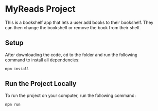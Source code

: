 # MyReads Project

This is a bookshelf app that lets a user add books to their bookshelf. They can then change the bookshelf or remove the book from their shelf.

## Setup

After downloading the code, cd to the folder and run the following command to install all dependencies:

`npm install`

## Run the Project Locally

To run the project on your computer, run the following command:

`npm run`

